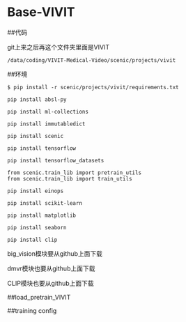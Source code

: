 # Base-VIVIT

##代码

git上来之后再这个文件夹里面是VIVIT

	/data/coding/VIVIT-Medical-Video/scenic/projects/vivit

##环境

	$ pip install -r scenic/projects/vivit/requirements.txt

	pip install absl-py

	pip install ml-collections

	pip install immutabledict

	pip install scenic

	pip install tensorflow

	pip install tensorflow_datasets

	from scenic.train_lib import pretrain_utils
	from scenic.train_lib import train_utils

	pip install einops
	
	pip install scikit-learn

	pip install matplotlib

	pip install seaborn

	pip install clip

big_vision模块要从github上面下载

dmvr模块也要从github上面下载

CLIP模块也要从github上面下载

##load_pretrain_VIVIT



##training config